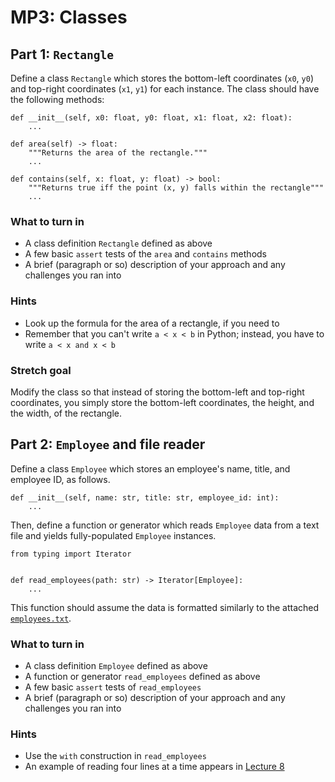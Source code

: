 MP3: Classes
============

Part 1: `Rectangle`
-------------------

Define a class `Rectangle` which stores the bottom-left coordinates (`x0`, `y0`)
and top-right coordinates (`x1`, `y1`) for each instance. The class should have
the following methods:

    def __init__(self, x0: float, y0: float, x1: float, x2: float):
        ...

    def area(self) -> float:
        """Returns the area of the rectangle."""
        ...

    def contains(self, x: float, y: float) -> bool:
        """Returns true iff the point (x, y) falls within the rectangle"""
        ...

### What to turn in

-   A class definition `Rectangle` defined as above
-   A few basic `assert` tests of the `area` and `contains` methods
-   A brief (paragraph or so) description of your approach and any challenges
    you ran into

### Hints

-   Look up the formula for the area of a rectangle, if you need to
-   Remember that you can't write `a < x < b` in Python; instead, you have to
    write `a < x and x < b`

### Stretch goal

Modify the class so that instead of storing the bottom-left and top-right
coordinates, you simply store the bottom-left coordinates, the height, and the
width, of the rectangle.

Part 2: `Employee` and file reader
----------------------------------

Define a class `Employee` which stores an employee's name, title, and employee
ID, as follows.

    def __init__(self, name: str, title: str, employee_id: int):
        ...

Then, define a function or generator which reads `Employee` data from a text
file and yields fully-populated `Employee` instances.

    from typing import Iterator


    def read_employees(path: str) -> Iterator[Employee]:
        ...

This function should assume the data is formatted similarly to the attached
[`employees.txt`](employees.txt).

### What to turn in

-   A class definition `Employee` defined as above
-   A function or generator `read_employees` defined as above
-   A few basic `assert` tests of `read_employees`
-   A brief (paragraph or so) description of your approach and any challenges
    you ran into

### Hints

-   Use the `with` construction in `read_employees`
-   An example of reading four lines at a time appears in [Lecture
    8](https://nbviewer.jupyter.org/gist/kylebgorman/1053d41c3b44df2571217381ca902889)
